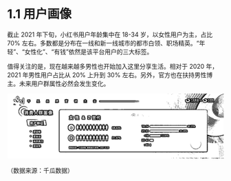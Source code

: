 # 1.1 用户画像

截止 2021 年下旬，小红书用户年龄集中在 18-34 岁，以女性用户为主，占比 70% 左右。多数都是分布在一线和新一线城市的都市白领、职场精英。“年轻”、“女性化”、“有钱”依然是该平台用户的三大标签。

值得关注的是，现在越来越多男性也开始加入这里分享生活。相对于 2020 年，2021 年男性用户占比从 20% 上升到 30% 左右。另外，官方也在扶持男性博主。未来用户群属性必然会发生变化。

![](img/dce54fb9407df7ae3c1f4a986a5af2e2.png)

（数据来源：千瓜数据）